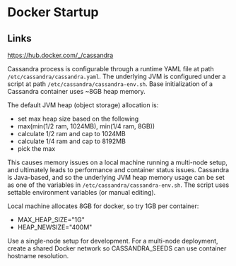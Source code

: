 # Docker Startup

## Links
https://hub.docker.com/_/cassandra

Cassandra process is configurable through a runtime YAML file at path `/etc/cassandra/cassandra.yaml`. The underlying JVM is configured under a script at path `/etc/cassandra/cassandra-env.sh`. Base initialization of a Cassandra container uses ~8GB heap memory. 

The default JVM heap (object storage) allocation is:
- set max heap size based on the following
- max(min(1/2 ram, 1024MB), min(1/4 ram, 8GB))
- calculate 1/2 ram and cap to 1024MB
- calculate 1/4 ram and cap to 8192MB
- pick the max

This causes memory issues on a local machine running a multi-node setup, and ultimately leads to performance and container status issues. Cassandra is Java-based, and so the underlying JVM heap memory usage can be set as one of the variables in `/etc/cassandra/cassandra-env.sh`. The script uses settable environment variables (or manual editing).

Local machine allocates 8GB for docker, so try 1GB per container:
- MAX_HEAP_SIZE="1G"
- HEAP_NEWSIZE="400M"

Use a single-node setup for development. For a multi-node deployment, create a shared Docker network so CASSANDRA_SEEDS can use container hostname resolution. 
